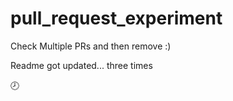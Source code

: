 # pull_request_experiment

Check Multiple PRs and then remove :)

Readme got updated... three times

:clock8:
